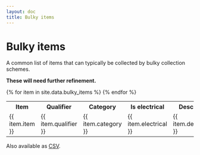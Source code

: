 ```yaml
---
layout: doc
title: Bulky items
---
```


# Bulky items

A common list of items that can typically be collected by bulky collection schemes.

**These will need further refinement.**

<table>
<tr>
  <th>Item</th>
  <th>Qualifier</th>
  <th>Category</th>
  <th>Is electrical</th>
  <th>Description</th>
</tr>
{% for item in site.data.bulky_items %}
<tr>
  <td>{{ item.item }}</td>
  <td>{{ item.qualifier }}</td>
  <td>{{ item.category }}</td>
  <td>{{ item.electrical }}</td>
  <td>{{ item.description }}</td>
  </td>
</tr>
{% endfor %}
</table>

Also available as <a href="https://raw.githubusercontent.com/communitiesuk/waste-service-standards/master/_data/bulky_items.csv" download="bulky_items.csv">CSV</a>.

